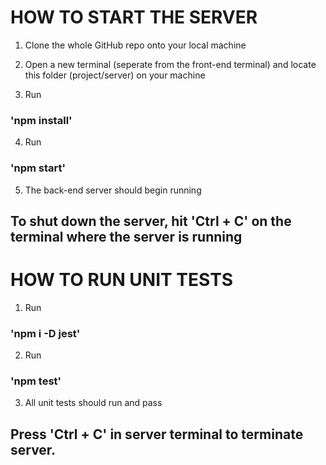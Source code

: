 # HOW TO START THE SERVER
1. Clone the whole GitHub repo onto your local machine

2. Open a new terminal (seperate from the front-end terminal) and locate this folder (project/server) on your machine

3. Run 
  ### 'npm install'

4. Run 
  ### 'npm start'

5. The back-end server should begin running

## To shut down the server, hit 'Ctrl + C' on the terminal where the server is running

# HOW TO RUN UNIT TESTS

1. Run
  ### 'npm i -D jest'

2. Run
  ### 'npm test'

3. All unit tests should run and pass

## Press 'Ctrl + C' in server terminal to terminate server.